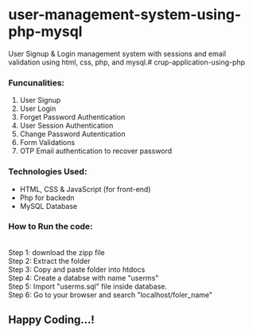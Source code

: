 # user-management-system-using-php-mysql
User Signup &amp; Login management system with sessions and email validation using html, css, php, and mysql.# crup-application-using-php

<h3>Funcunalities:</h3>
<ol>
  <li>User Signup</li>
  <li>User Login</li>
  <li>Forget Password Authentication</li>
  <li>User Session Authentication</li>
  <li>Change Password Autentication</li>
  <li>Form Validations</li>
  <li>OTP Email authentication to recover password</li>
</ol>

<h3>Technologies Used:</h3>
<ul>
  <li>HTML, CSS & JavaScript (for front-end)</li>
  <li>Php for backedn</li>
  <li>MySQL Database</li>
</ul>

<h3>How to Run the code:</h3><br>
Step 1: download the zipp file<br>
Step 2: Extract the folder<br>
Step 3: Copy and paste folder into htdocs<br>
Step 4: Create a databse with name "userms"<br>
Step 5: Import "userms.sql" file inside database.<br>
Step 6: Go to your browser and search "localhost/foler_name"

<h2>Happy Coding...!</h2>


